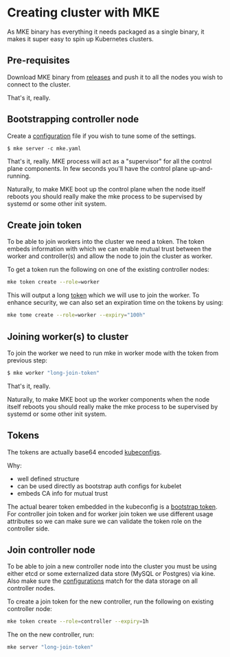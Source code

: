 # Creating cluster with MKE

As MKE binary has everything it needs packaged as a single binary, it makes it super easy to spin up Kubernetes clusters.

## Pre-requisites

Download MKE binary from [releases](https://github.com/Mirantis/mke/releases/latest) and push it to all the nodes you wish to connect to the cluster.

That's it, really.

## Bootstrapping controller node

Create a [configuration](configuration.md) file if you wish to tune some of the settings.

```
$ mke server -c mke.yaml
```

That's it, really. MKE process will act as a "supervisor" for all the control plane components. In few seconds you'll have the control plane up-and-running.

Naturally, to make MKE boot up the control plane when the node itself reboots you should really make the mke process to be supervised by systemd or some other init system.

## Create join token

To be able to join workers into the cluster we need a token. The token embeds information with which we can enable mutual trust between the worker and controller(s) and allow the node to join the cluster as worker.

To get a token run the following on one of the existing controller nodes:
```sh
mke token create --role=worker
```

This will output a long [token](#tokens) which we will use to join the worker. To enhance security, we can also set an expiration time on the tokens by using:
```sh
mke tome create --role=worker --expiry="100h"
```


## Joining worker(s) to cluster

To join the worker we need to run mke in worker mode with the token from previous step:
```sh
$ mke worker "long-join-token"
```

That's it, really.

Naturally, to make MKE boot up the worker components when the node itself reboots you should really make the mke process to be supervised by systemd or some other init system.

## Tokens

The tokens are actually base64 encoded [kubeconfigs](https://kubernetes.io/docs/tasks/access-application-cluster/configure-access-multiple-clusters/). 

Why:
- well defined structure
- can be used directly as bootstrap auth configs for kubelet
- embeds CA info for mutual trust

The actual bearer token embedded in the kubeconfig is a [bootstrap token](https://kubernetes.io/docs/reference/access-authn-authz/bootstrap-tokens/). For controller join token and for worker join token we use different usage attributes so we can make sure we can validate the token role on the controller side.


## Join controller node

To be able to join a new controller node into the cluster you must be using either etcd or some externalized data store (MySQL or Postgres) via kine. Also make sure the [configurations](configuration.md) match for the data storage on all controller nodes.

To create a join token for the new controller, run the following on existing controller node:
```sh
mke token create --role=controller --expiry=1h
```

The on the new controller, run:
```sh
mke server "long-join-token"
```

